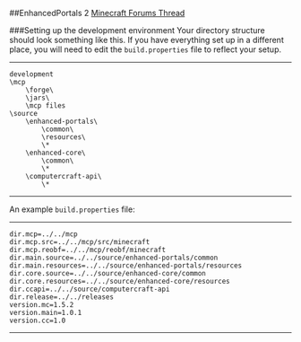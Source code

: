 ##EnhancedPortals 2
[Minecraft Forums Thread](http://www.minecraftforum.net/topic/1301217-)

###Setting up the development environment
Your directory structure should look something like this. If you have everything set up in a different place, you will need to edit the `build.properties` file to reflect your setup.

***
	development
	\mcp
		\forge\
		\jars\
		\mcp files
	\source
		\enhanced-portals\
			\common\
			\resources\
			\*
		\enhanced-core\
			\common\
			\*
		\computercraft-api\
			\*
***

An example `build.properties` file:

***
	dir.mcp=../../mcp
	dir.mcp.src=../../mcp/src/minecraft
	dir.mcp.reobf=../../mcp/reobf/minecraft
	dir.main.source=../../source/enhanced-portals/common
	dir.main.resources=../../source/enhanced-portals/resources
	dir.core.source=../../source/enhanced-core/common
	dir.core.resources=../../source/enhanced-core/resources
	dir.ccapi=../../source/computercraft-api
	dir.release=../../releases
	version.mc=1.5.2
	version.main=1.0.1
	version.cc=1.0
***